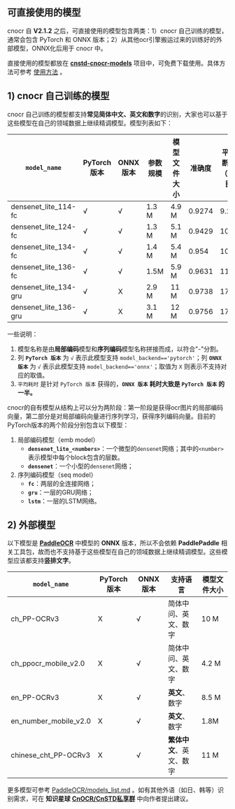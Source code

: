 ## 可直接使用的模型

cnocr 自 **V2.1.2** 之后，可直接使用的模型包含两类：1）cnocr 自己训练的模型，通常会包含 PyTorch 和 ONNX 版本；2）从其他ocr引擎搬运过来的训练好的外部模型，ONNX化后用于 cnocr 中。

直接使用的模型都放在 [**cnstd-cnocr-models**](https://huggingface.co/breezedeus/cnstd-cnocr-models) 项目中，可免费下载使用。具体方法可参考 [使用方法](usage.md) 。

## 1) cnocr 自己训练的模型

cnocr 自己训练的模型都支持**常见简体中文、英文和数字**的识别，大家也可以基于这些模型在自己的领域数据上继续精调模型。模型列表如下：

| `model_name`            | PyTorch 版本 | ONNX 版本 | 参数规模  | 模型文件大小 | 准确度    | 平均推断耗时（毫秒/图） |
| ----------------------- | ---------- | ------- | ----- | ------ | ------ | ------------ |
| densenet\_lite\_114-fc  | √          | √       | 1.3 M | 4.9 M  | 0.9274 | 9.229        |
| densenet\_lite\_124-fc  | √          | √       | 1.3 M | 5.1 M  | 0.9429 | 10.112       |
| densenet\_lite\_134-fc  | √          | √       | 1.4 M | 5.4 M  | 0.954  | 10.843       |
| densenet\_lite\_136-fc  | √          | √       | 1.5M  | 5.9 M  | 0.9631 | 11.499       |
| densenet\_lite\_134-gru | √          | X       | 2.9 M | 11 M   | 0.9738 | 17.042       |
| densenet\_lite\_136-gru | √          | X       | 3.1 M | 12 M   | 0.9756 | 17.725       |

一些说明：

1. 模型名称是由**局部编码**模型和**序列编码**模型名称拼接而成，以符合"-"分割。
2. 列 **`PyTorch 版本`** 为 `√` 表示此模型支持 `model_backend=='pytorch'`；列 **`ONNX 版本`** 为 `√` 表示此模型支持 `model_backend=='onnx'`；取值为 `X` 则表示不支持对应的取值。
3. `平均耗时` 是针对 `PyTorch 版本` 获得的，**`ONNX 版本` 耗时大致是 `PyTorch 版本` 的一半。**

cnocr的自有模型从结构上可以分为两阶段：第一阶段是获得ocr图片的局部编码向量，第二部分是对局部编码向量进行序列学习，获得序列编码向量。目前的PyTorch版本的两个阶段分别包含以下模型：

1. 局部编码模型（emb model）
   - **`densenet_lite_<numbers>`**：一个微型的`densenet`网络；其中的`<number>`表示模型中每个block包含的层数。
   - **`densenet`**：一个小型的`densenet`网络；
2. 序列编码模型（seq model）
   - **`fc`**：两层的全连接网络；
   - **`gru`**：一层的GRU网络；
   - **`lstm`**：一层的LSTM网络。

## 2) 外部模型

以下模型是 [**PaddleOCR**](https://github.com/PaddlePaddle/PaddleOCR) 中模型的 **ONNX** 版本，所以不会依赖 **PaddlePaddle** 相关工具包，故而也不支持基于这些模型在自己的领域数据上继续精调模型。这些模型应该都支持**竖排文字**。

| `model_name`          | PyTorch 版本 | ONNX 版本 | 支持语言           | 模型文件大小 |
| --------------------- | ---------- | ------- | -------------- | ------ |
| ch_PP-OCRv3           | X          | √       | 简体中问、英文、数字     | 10 M   |
| ch_ppocr_mobile_v2.0  | X          | √       | 简体中问、英文、数字     | 4.2 M  |
| en_PP-OCRv3           | X          | √       | **英文**、数字      | 8.5 M  |
| en_number_mobile_v2.0 | X          | √       | **英文**、数字      | 1.8M   |
| chinese_cht_PP-OCRv3  | X          | √       | **繁体中文**、英文、数字 | 11 M   |

更多模型可参考 [PaddleOCR/models_list.md](https://github.com/PaddlePaddle/PaddleOCR/blob/release%2F2.5/doc/doc_ch/models_list.md) 。如有其他外语（如日、韩等）识别需求，可在 **知识星球** [**CnOCR/CnSTD私享群**](https://t.zsxq.com/FEYZRJQ) 中向作者提出建议。
